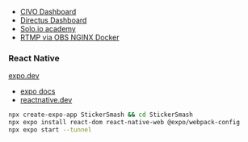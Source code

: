 - [CIVO Dashboard](https://dashboard.civo.com/kubernetes)
- [Directus Dashboard](https://0ufhe8pz.directus.app/admin/content)
- [Solo.io academy](https://www.solo.io/solo-academy/)
- [RTMP via OBS NGINX Docker](https://blog.cake.sh/2020/10/multistreaming-rtmp-in-the-cloud-using-obs-nginx-and-docker/)


### React Native
[expo.dev](https://expo.dev/)
- [expo docs](https://docs.expo.dev/get-started/create-a-new-app/)
- [reactnative.dev](https://reactnative.dev/blog/2020/07/06/version-0.63)

```bash
npx create-expo-app StickerSmash && cd StickerSmash
npx expo install react-dom react-native-web @expo/webpack-config
npx expo start --tunnel
```

